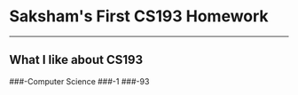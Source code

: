 # Saksham's First CS193 Homework

-------------------------------

## What I like about CS193
###-Computer Science
###-1
###-93
